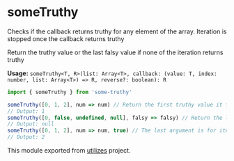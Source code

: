 # someTruthy

Checks if the callback returns truthy for any element of the array. Iteration is stopped once the callback returns truthy

Return the truthy value or the last falsy value if none of the iteration returns truthy

**Usage:** `someTruthy<T, R>(list: Array<T>, callback: (value: T, index: number, list: Array<T>) => R, reverse?: boolean): R`

```typescript
import { someTruthy } from 'some-truthy'

someTruthy([0, 1, 2], num => num) // Return the first truthy value it find
// Output: 1
someTruthy([0, false, undefined, null], falsy => falsy) // Return the last falsy value it find if non of the given items is truthy
// Output: null
someTruthy([0, 1, 2], num => num, true) // The last argument is for iterates from right to left instead of left to right
// Output: 2
```

<!-- *keywords [] *keywordsend -->


This module exported from [utilizes](https://www.npmjs.com/package/utilizes) project.
